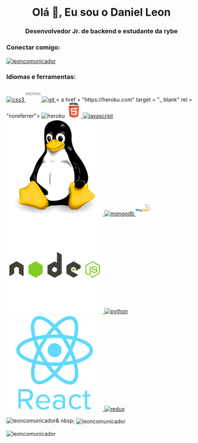 <h1 align = "center"> Olá 👋, Eu sou o Daniel Leon </h1>
<h3 align = "center"> Desenvolvedor Jr. de backend e estudante da rybe </h3>

<h3 align = "left"> Conectar comigo: </h3>
<p align = "left">
<a href="https://linkedin.com/in/leoncomunicador" target="blank"> <img align = "center" src = "https: //raw.githubusercontent.com/rahuldkjain/github-profile-readme-generator/master/src/images/icons/Social/linked-in-alt.svg "alt =" leoncomunicador "height =" 30 "largura =" 40 "/> </a>
</p>

<h3 align =" left "> Idiomas e ferramentas: </h3>
<p align = "left"> <a href="https://www.w3schools.com/css/" target="_blank" rel="noreferrer"> <img src = "https: //raw.githubusercontent. com / devicons / devicon / master / icons / css3 / css3-original-wordmark.svg "alt =" css3 "width =" 40 "height =" 40 "/> </a> <a href =" https: // expressjs.com "target =" _ blank "rel =" noreferrer "> <img src =" https://raw.githubusercontent.com/devicons/devicon/master/icons/express/express-original-wordmark.svg "alt = "express" width = "40" height = "40" /> </a> <a href="https://git-scm.com/" target="_blank" rel="noreferrer"> <img src = "https://www.vectorlogo.zone/logos/git-scm/git-scm-icon.svg" alt = "git" width = "40" height = "40" /> </a> < a href = "https://heroku.com" target = "_ blank" rel = "noreferrer"> <img src = "https://www.vectorlogo.zone/logos/heroku/heroku-icon.svg" alt = "heroku" width = "40" height = "40" /> </a> <a href="https://www.w3.org/html/" target="_blank" rel="noreferrer"> <img src = "https://raw.githubusercontent.com/devicons/devicon/master/icons/html5/html5-original-wordmark.svg" alt = "html5" width = "40" height = "40" /> </ a> <a href = "https://developer.mozilla.org/en-US/docs/Web/JavaScript "target =" _ blank "rel =" noreferrer "> <img src =" https://raw.githubusercontent.com/devicons/devicon/master/ icons / javascript / javascript-original.svg "alt =" javascript "width =" 40 "height =" 40 "/> </a> <a href =" https://www.linux.org/ "target =" _blank "rel =" noreferrer "> <img src =" https://raw.githubusercontent.com/devicons/devicon/master/icons/linux/linux-original.svg "alt =" linux "largura =" 40 "altura = "40" /> </a> <a href="https://www.mongodb.com/" target="_blank" rel="noreferrer"> <img src = "https: //raw.githubusercontent.com / devicons / devicon / master / icons / mongodb / mongodb-original-wordmark.svg "alt =" mongodb "width =" 40 "height =" 40 "/> </a> <a href =" https: // www.mysql.com/ "target =" _ blank "rel =" noreferrer "> <img src =" https://raw.githubusercontent.com/devicons/devicon/master/icons/mysql/mysql-original-wordmark.svg "alt =" mysql "width =" 40 "height =" 40 "/> </a> <a href="https://nodejs.org" target="_blank" rel="noreferrer"> <img src = "https://raw.githubusercontent.com/devicons/devicon/master/icons/nodejs/nodejs-original-wordmark.svg" alt = "nodejs" largura = "40" altura = "40" /> </a><a href="https://www.python.org" target="_blank" rel="noreferrer"> <img src = "https://raw.githubusercontent.com/devicons/devicon/master/icons/python /python-original.svg "alt =" python "width =" 40 "height =" 40 "/> </a> <a href =" https://reactjs.org/ "target =" _ blank "rel =" noreferrer "> <img src =" https://raw.githubusercontent.com/devicons/devicon/master/icons/react/react-original-wordmark.svg "alt =" react "largura =" 40 "altura =" 40 "/> </a> <a href="https://redux.js.org" target="_blank" rel="noreferrer"> <img src =" https: //raw.githubusercontent.com / devicons / devicon / master / icons / redux / redux-original.svg "alt =" redux "largura =" 40 "altura =" 40 "/> </a> </p>

<p> <img align = "left" src = "https://github-readme-stats.vercel.app/api/top-langs?username=leoncomunicador&show_icons=true&locale=en&layout=compact" alt = "leoncomunicador" /> </p>

<p> & nbsp; <img align = "center" src = "https://github-readme-stats.vercel.app/api?username=leoncomunicador&show_icons=true&locale=en" alt = "leoncomunicador" /> </p>

<p> <img align = "center" src = "https://github-readme-streak-stats.herokuapp.com/?user=leoncomunicador&" alt = "leoncomunicador" /> </p>
